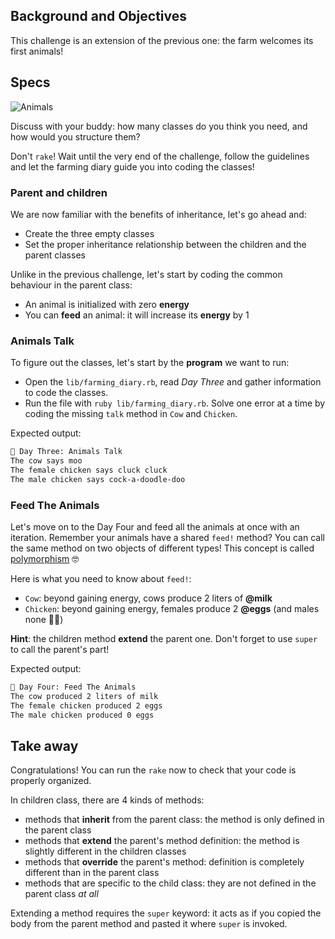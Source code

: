 ## Background and Objectives

This challenge is an extension of the previous one: the farm welcomes its first animals!

## Specs

![Animals](https://raw.githubusercontent.com/lewagon/fullstack-images/master/ruby/farming-diary/animals.svg?sanitize=true)

Discuss with your buddy: how many classes do you think you need, and how would you structure them?

Don't `rake`! Wait until the very end of the challenge, follow the guidelines and let the farming diary guide you into coding the classes!


### Parent and children

We are now familiar with the benefits of inheritance, let's go ahead and:
- Create the three empty classes
- Set the proper inheritance relationship between the children and the parent classes

Unlike in the previous challenge, let's start by coding the common behaviour in the parent class:
- An animal is initialized with zero **energy**
- You can **feed** an animal: it will increase its **energy** by 1


### Animals Talk

To figure out the classes, let's start by the **program** we want to run:
- Open the `lib/farming_diary.rb`, read _Day Three_ and gather information to code the classes.
- Run the file with `ruby lib/farming_diary.rb`. Solve one error at a time by coding the missing `talk` method in `Cow` and `Chicken`.

Expected output:

```bash
📝 Day Three: Animals Talk
The cow says moo
The female chicken says cluck cluck
The male chicken says cock-a-doodle-doo
```

### Feed The Animals

Let's move on to the Day Four and feed all the animals at once with an iteration. Remember your animals have a shared `feed!` method? You can call the same method on two objects of different types! This concept is called [polymorphism](https://thoughtbot.com/blog/back-to-basics-polymorphism-and-ruby) 🤓

Here is what you need to know about `feed!`:
- `Cow`: beyond gaining energy, cows produce 2 liters of **@milk**
- `Chicken`: beyond gaining energy, females produce 2 **@eggs** (and males none 🤷‍♂️)

**Hint**: the children method **extend** the parent one. Don't forget to use `super` to call the parent's part!

Expected output:

```bash
📝 Day Four: Feed The Animals
The cow produced 2 liters of milk
The female chicken produced 2 eggs
The male chicken produced 0 eggs
```

## Take away

Congratulations! You can run the `rake` now to check that your code is properly organized.

In children class, there are 4 kinds of methods:
- methods that **inherit** from the parent class: the method is only defined in the parent class
- methods that **extend** the parent's method definition: the method is slightly different in the children classes
- methods that **override** the parent's method: definition is completely different than in the parent class
- methods that are specific to the child class: they are not defined in the parent class _at all_

Extending a method requires the `super` keyword: it acts as if you copied the body from the parent method and pasted it where `super` is invoked.
